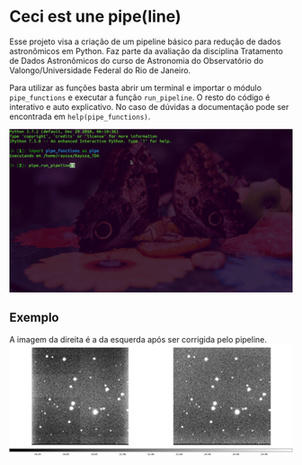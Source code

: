 # Ceci est une pipe(line)

Esse projeto visa a criação de um pipeline básico para redução de dados astronômicos em Python. Faz parte da avaliação da disciplina Tratamento de Dados Astronômicos do curso de Astronomia do Observatório do Valongo/Universidade Federal do Rio de Janeiro.


Para utilizar as funções basta abrir um terminal e importar o módulo `pipe_functions` e executar a função `run_pipeline`. O resto do código é interativo e auto explicativo. No caso de dúvidas a documentação pode ser encontrada em `help(pipe_functions)`.

!["Executar"](HowToRun.gif)

## Exemplo
A imagem da direita é a da esquerda após ser corrigida pelo pipeline. !["Comparação"](ds9.png)